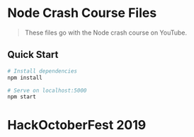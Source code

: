 # Node Crash Course Files

> These files go with the Node crash course on YouTube.

## Quick Start

```bash
# Install dependencies
npm install

# Serve on localhost:5000
npm start
```


# HackOctoberFest 2019

